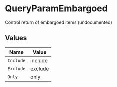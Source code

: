 # QueryParamEmbargoed

Control return of embargoed items (undocumented)


## Values

| Name      | Value     |
| --------- | --------- |
| `Include` | include   |
| `Exclude` | exclude   |
| `Only`    | only      |
